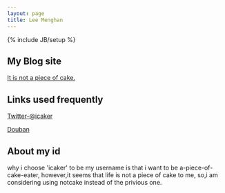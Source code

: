 ```yaml
---
layout: page
title: Lee Menghan
---
```

{% include JB/setup %}

## My Blog site 
  [It is not a piece of cake.](http://icaker.info)

## Links used frequently
  [Twitter-@icaker](http://twitter.com/icaker)

  [Douban](http://www.douban.com/people/icaker/)
  
## About my id
  why i choose 'icaker' to be my username is that i want to be a-piece-of-cake-eater,
  however,it seems that life is not a piece of cake to me,
  so,i am considering using notcake instead of the privious one. 






